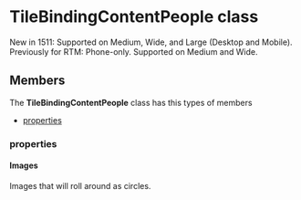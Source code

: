 
# TileBindingContentPeople class

New in 1511: Supported on Medium, Wide, and Large (Desktop and Mobile). Previously for RTM: Phone-only. Supported on Medium and Wide.

## Members

The **TileBindingContentPeople** class has this types of members

* [properties](#properties)

### properties

#### Images

Images that will roll around as circles.

